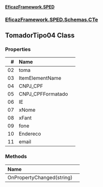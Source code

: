 #### [EficazFramework.SPED](EficazFrameworkSPED.md 'EficazFramework SPED')
### [EficazFramework.SPED.Schemas.CTe](EficazFramework.SPED.Schemas.CTe.md 'EficazFramework.SPED.Schemas.CTe')

## TomadorTipo04 Class
### Properties

| # | Name | |
| ---: | :--- | :--- |
| 02 | toma |  |
| 03 | ItemElementName |  |
| 04 | CNPJ_CPF |  |
| 05 | CNPJ_CPFFormatado |  |
| 06 | IE |  |
| 07 | xNome |  |
| 08 | xFant |  |
| 09 | fone |  |
| 10 | Endereco |  |
| 11 | email |  |
### Methods

| Name | |
| :--- | :--- |
| OnPropertyChanged(string) |  |
